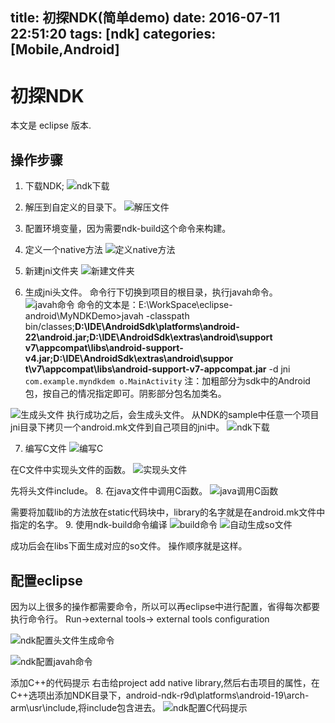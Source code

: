 title: 初探NDK(简单demo)
date: 2016-07-11 22:51:20
tags: [ndk]
categories: [Mobile,Android]
---

# 初探NDK

本文是 eclipse 版本.

<!-- more -->

## 操作步骤

1. 下载NDK;
![ndk下载](http://o9mhbhxlj.bkt.clouddn.com/ndkdownloadndk.png)

2. 解压到自定义的目录下。
![解压文件](http://o9mhbhxlj.bkt.clouddn.com/ndknewjnifloder.png)

3. 配置环境变量，因为需要ndk-build这个命令来构建。
4. 定义一个native方法
![定义native方法](http://o9mhbhxlj.bkt.clouddn.com/ndknativempthod.png)
5. 新建jni文件夹
![新建文件夹](http://o9mhbhxlj.bkt.clouddn.com/ndknewjnifloder.png)
6. 生成jni头文件。
命令行下切换到项目的根目录，执行javah命令。
![javah命令](http://o9mhbhxlj.bkt.clouddn.com/ndkjavah.png)
命令的文本是：E:\WorkSpace\eclipse-android\MyNDKDemo>javah -classpath bin/classes;**D:\IDE\AndroidSdk\platforms\android-22\android.jar;D:\IDE\AndroidSdk\extras\android\support\
v7\appcompat\libs\android-support-v4.jar;D:\IDE\AndroidSdk\extras\android\suppor
t\v7\appcompat\libs\android-support-v7-appcompat.jar** -d jni `com.example.myndkdem
o.MainActivity`
注：加粗部分为sdk中的Android包，按自己的情况指定即可。阴影部分包名加类名。

![生成头文件](http://o9mhbhxlj.bkt.clouddn.com/ndkautohfile.png)
执行成功之后，会生成头文件。
从NDK的sample中任意一个项目jni目录下拷贝一个android.mk文件到自己项目的jni中。
![ndk下载](http://o9mhbhxlj.bkt.clouddn.com/ndkandroidmk.png)


7. 编写C文件
![编写C](http://o9mhbhxlj.bkt.clouddn.com/ndkcfile.png)


在C文件中实现头文件的函数。
![实现头文件](http://o9mhbhxlj.bkt.clouddn.com/ndkincludeheadfile.png)

先将头文件include。
8. 在java文件中调用C函数。
![java调用C函数](http://o9mhbhxlj.bkt.clouddn.com/ndkincludeheadfile.png)

需要将加载lib的方法放在static代码块中，library的名字就是在android.mk文件中指定的名字。
9. 使用ndk-build命令编译
![build命令](http://o9mhbhxlj.bkt.clouddn.com/ndkbuild.png)
![自动生成so文件](http://o9mhbhxlj.bkt.clouddn.com/ndkgenerateso.png)

成功后会在libs下面生成对应的so文件。
操作顺序就是这样。


## 配置eclipse
 因为以上很多的操作都需要命令，所以可以再eclipse中进行配置，省得每次都要执行命令行。
 Run->external tools-> external tools configuration

![ndk配置头文件生成命令](http://o9mhbhxlj.bkt.clouddn.com/ndkeclipse1.png)

![ndk配置javah命令](http://o9mhbhxlj.bkt.clouddn.com/ndkeclipse2.png)

添加C++的代码提示
右击给project add native library,然后右击项目的属性，在C++选项出添加NDK目录下，android-ndk-r9d\platforms\android-19\arch-arm\usr\include,将include包含进去。
![ndk配置C代码提示](http://o9mhbhxlj.bkt.clouddn.com/ndkeclipse3.png)


